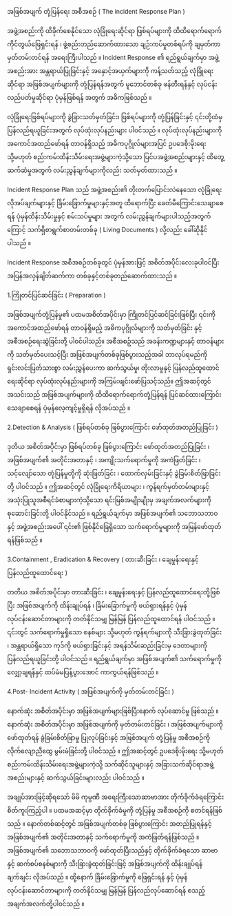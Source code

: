 အဖြစ်အပျက် တုံ့ပြန်ရေး အစီအစဉ် ( The incident Response Plan )


အဖွဲ့အစည်းကို ထိခိုက်စေနိုင်သော လုံခြုံရေးဆိုင်ရာ ဖြစ်ရပ်များကို ထိထိရောက်ရောက် ကိုင်တွယ်ဖြေရှင်းရန် ၊ ဖွဲ့စည်းတည်ဆောက်ထားသော ချဉ်းကပ်မှုတစ်ရပ်ကို ချမှတ်ကာ မှတ်တမ်းတင်ရန် အရေးကြီးပါသည် ။ Incident Response ၏ ရည်ရွယ်ချက်မှာ အဖွဲ့အစည်းအား အန္တရာယ်ပြုခြင်းနှင့် အနှောင့်အယှက်များကို ကန့်သတ်သည့် လုံခြုံရေးဆိုင်ရာ အဖြစ်အပျက်များကို တုံ့ပြန်ရန်အတွက် မူဘောင်တစ်ခု ဖန်တီးရန်နှင့် လုပ်ငန်းလည်ပတ်မှုဆိုင်ရာ ပုံမှန်ဖြစ်ရန် အတွက် အဓိကဖြစ်သည် ။

လုံခြုံရေးဖြစ်ရပ်များကို ခွဲခြားသတ်မှတ်ခြင်း၊ ဖြစ်ရပ်များကို တုံ့ပြန်ခြင်းနှင့် ၎င်းတို့ထံမှ ပြန်လည်ရယူခြင်းအတွက် လုပ်ထုံးလုပ်နည်းများ ပါဝင်သည် ။ လုပ်ထုံးလုပ်နည်းများကို အကောင်အထည်ဖော်ရန် တာဝန်ရှိသည့် အဓိကပုဂ္ဂိုလ်များအပြင် ဥပဒေစိုးမိုးရေး သို့မဟုတ် စည်းကမ်းထိန်းသိမ်းရေးအဖွဲ့များကဲ့သို့သော ပြင်ပအဖွဲ့အစည်းများနှင့် ထိတွေ့ဆက်ဆံမှုအတွက် လမ်းညွှန်ချက်များကိုလည်း သတ်မှတ်ထားသည် ။

Incident Response Plan သည် အဖွဲ့အစည်း၏ တိုးတက်ပြောင်းလဲနေသော လုံခြုံရေးလိုအပ်ချက်များနှင့် ခြိမ်းခြောက်မှုများနှင့်အတူ ထိရောက်ပြီး ခေတ်မီကြောင်းသေချာစေရန် ပုံမှန်ထိန်းသိမ်းမှုနှင့် စမ်းသပ်မှုများ အတွက် လမ်းညွှန်ချက်များပါသည့်အတွက်ကြောင့် သက်ရှိစာရွက်စာတမ်းတစ်ခု ( Living Documents ) လို့လည်း‌ ခေါ်ဆိုနိုင်ပါသည် ။

Incident Response အစီအစဉ်တစ်ခုတွင် ပုံမှန်အားဖြင့် အစိတ်အပိုင်းလေးခုပါဝင်ပြီး အပြန်အလှန်ချိတ်ဆက်ကာ တစ်ခုနှင့်တစ်ခုတည်ဆောက်ထားသည် ။


1.ကြိုတင်ပြင်ဆင်ခြင်း ( Preparation )


အဖြစ်အပျက်တုံ့ပြန်မှု၏ ပထမအစိတ်အပိုင်းမှာ ကြိုတင်ပြင်ဆင်ခြင်းဖြစ်ပြီး ၎င်းကိုအကောင်အထည်ဖော်ရန် တာဝန်ရှိမည့် အဓိကပုဂ္ဂိုလ်များကို သတ်မှတ်ခြင်း နှင့် အစီအစဉ်ရေးဆွဲခြင်းတို့ ပါဝင်ပါသည်။ အစီအစဥ်သည် အခန်းကဏ္ဍများနှင့် တာဝန်များကို သတ်မှတ်ပေးသင့်ပြီး အဖြစ်အပျက်တစ်ခုဖြစ်ပွားသည့်အခါ ဘာလုပ်ရမည်ကို ရှင်းလင်းပြတ်သားစွာ လမ်းညွှန်ပေးကာ ဆက်သွယ်မှု၊ တိုးလာမှုနှင့် ပြန်လည်ထူထောင်ရေးဆိုင်ရာ လုပ်ထုံးလုပ်နည်းများကို အကြမ်းဖျင်းဖော်ပြသင့်သည်။ ဤအဆင့်တွင် အသင်းသည် အဖြစ်အပျက်များကို ထိထိရောက်ရောက်တုံ့ပြန်ရန် ပြင်ဆင်ထားကြောင်း သေချာစေရန် ပုံမှန်လေ့ကျင့်မှုရှိရန် လိုအပ်သည် ။


2.Detection & Analysis ( ဖြစ်ရပ်တစ်ခု ဖြစ်ပွားကြောင်း ဖော်ထုတ်အတည်ပြုခြင်း )


ဒုတိယ အစိတ်အပိုင်းမှာ ဖြစ်ရပ်တစ်ခု ဖြစ်ပွားကြောင်း ဖော်ထုတ်အတည်ပြုခြင်း ၊ အဖြစ်အပျက်၏ အတိုင်းအတာနှင့် ၊ အကျိုးသက်ရောက်မှုကို အကဲဖြတ်ခြင်း ၊ သင့်လျော်သော တုံ့ပြန်မှုတို့ကို ဆုံးဖြတ်ခြင်း ၊ ထောက်လှမ်းခြင်းနှင့် ခွဲခြမ်းစိတ်ဖြာခြင်းတို့ ပါဝင်သည် ။ ဤအဆင့်တွင် လုံခြုံရေးကိရိယာများ ၊ ကွန်ရက်မှတ်တမ်းများနှင့် အသုံးပြုသူအစီရင်ခံစာများကဲ့သို့သော ရင်းမြစ်အမျိုးမျိုးမှ အချက်အလက်များကို စုဆောင်းခြင်းတို့ ပါဝင်နိုင်သည် ။ ရည်ရွယ်ချက်မှာ အဖြစ်အပျက်၏ သဘောသဘာဝနှင့် အဖွဲ့အစည်းအပေါ် ၎င်း၏ ဖြစ်နိုင်ခြေရှိသော သက်ရောက်မှုများကို အမြန်ဖော်ထုတ်ရန်ဖြစ်သည် ။


3.Containment , Eradication & Recovery ( တားဆီးခြင်း ၊ ချေမှုန်းရေးနှင့် ပြန်လည်ထူထောင်ရေး )


တတိယ အစိတ်အပိုင်းမှာ တားဆီးခြင်း ၊ ချေမှုန်းရေးနှင့် ပြန်လည်ထူထောင်ရေးတို့ဖြစ်ပြီး အဖြစ်အပျက်ကို ထိန်းချုပ်ရန် ၊ ခြိမ်းခြောက်မှုကို ဖယ်ရှားရန်နှင့် ပုံမှန်လုပ်ငန်းဆောင်တာများကို တတ်နိုင်သမျှ မြန်မြန် ပြန်လည်ထူထောင်ရန် ပါဝင်သည် ။ ၎င်းတွင် သက်ရောက်မှုရှိသော စနစ်များ သို့မဟုတ် ကွန်ရက်များကို သီးခြားခွဲထုတ်ခြင်း ၊ အန္တရာယ်ရှိသော ကုဒ်ကို ဖယ်ရှားခြင်းနှင့် အရန်သိမ်းဆည်းခြင်းမှ ဒေတာများကို ပြန်လည်ရယူခြင်းတို့ ပါဝင်သည် ။ ရည်ရွယ်ချက်မှာ အဖြစ်အပျက်၏ သက်ရောက်မှုကို လျှော့ချရန်နှင့် ထပ်မံမပြန့်ပွားအောင် ကာကွယ်ရန်ဖြစ်သည် ။


4.Post- Incident Activity ( အဖြစ်အပျက်ကို မှတ်တမ်းတင်ခြင်း )


နောက်ဆုံး အစိတ်အပိုင်းမှာ အဖြစ်အပျက်များဖြစ်ပြီး‌နောက် လုပ်ဆောင်မှု ဖြစ်သည် ။ နောက်ဆုံး အစိတ်အပိုင်းမှာ အဖြစ်အပျက်ကို မှတ်တမ်းတင်ခြင်း ၊ အဖြစ်အပျက်များကို ဖော်ထုတ်ရန် ခွဲခြမ်းစိတ်ဖြာမှု ပြုလုပ်ခြင်းနှင့် အဖြစ်အပျက် တုံ့ပြန်မှု အစီအစဉ်ကို လိုက်လျောညီထွေ မွမ်းမံခြင်းတို့ ပါ၀င်သည် ။ ဤအဆင့်တွင် ဥပဒေစိုးမိုးရေး သို့မဟုတ် စည်းကမ်းထိန်းသိမ်းရေးအဖွဲ့များကဲ့သို့ သက်ဆိုင်သူများနှင့် အခြားသက်ဆိုင်ရာအဖွဲ့အစည်းများနှင့် ဆက်သွယ်ခြင်းများလည်း ပါဝင်သည် ။

အချုပ်အားဖြင့်ဆိုရသော် မိမိ ကုမ္ပဏီ အရေးကြီးသောဆာဗာအား တိုက်ခိုက်ခံရကြောင်း စိတ်ကူးကြည့်ပါ ။ ပထမအဆင့်မှာ တိုက်ခိုက်ခံမှုကို တုံ့ပြန်မှု အစီအစဉ်ကို စတင်ရန်ဖြစ်သည် ။ နောက်တစ်ဆင့်တွင် အဖြစ်အပျက်တစ်ခု ဖြစ်ပွားကြောင်း အတည်ပြုရန်နှင့် အဖြစ်အပျက်၏ အတိုင်းအတာနှင့် သက်ရောက်မှုကို အကဲဖြတ်ရန်ဖြစ်သည် ။ အဖြစ်အပျက်၏ သဘောသဘာဝကို ဖော်ထုတ်ပြီးသည်နှင့် တိုက်ခိုက်ခံရသော ဆာဗာနှင့် ဆက်စပ်စနစ်များကို သီးခြားခွဲထုတ်ခြင်းဖြင့် အဖြစ်အပျက်ကို ထိန်းချုပ်ရန် ချက်ချင်း လိုအပ်သည် ။ ထို့နောက် ခြိမ်းခြောက်မှုကို ဖြေရှင်းရန် နှင့် ပုံမှန်လုပ်ငန်းဆောင်တာများကို တတ်နိုင်သမျှ မြန်မြန် ပြန်လည်လုပ်ဆောင်ရန် စသည့်အချက်အလက်တို့ပါ၀င်သည် ။